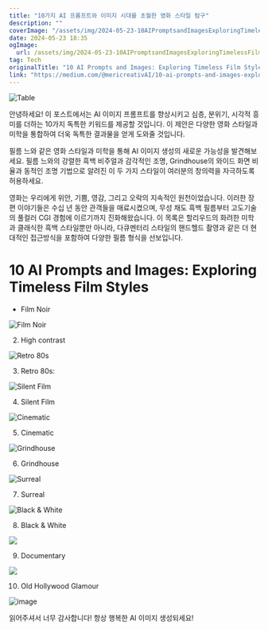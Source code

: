 ```yaml
---
title: "10가지 AI 프롬프트와 이미지 시대를 초월한 영화 스타일 탐구"
description: ""
coverImage: "/assets/img/2024-05-23-10AIPromptsandImagesExploringTimelessFilmStyles_0.png"
date: 2024-05-23 18:35
ogImage:
  url: /assets/img/2024-05-23-10AIPromptsandImagesExploringTimelessFilmStyles_0.png
tag: Tech
originalTitle: "10 AI Prompts and Images: Exploring Timeless Film Styles"
link: "https://medium.com/@mericreativAI/10-ai-prompts-and-images-exploring-timeless-film-styles-f62b32976182"
---
```


![Table](/assets/img/2024-05-23-10AIPromptsandImagesExploringTimelessFilmStyles_0.png)

안녕하세요! 이 포스트에서는 AI 이미지 프롬프트를 향상시키고 심층, 분위기, 시각적 흥미를 더하는 10가지 독특한 키워드를 제공할 것입니다. 이 제안은 다양한 영화 스타일과 미학을 통합하여 더욱 독특한 결과물을 얻게 도와줄 것입니다.

필름 느와 같은 영화 스타일과 미학을 통해 AI 이미지 생성의 새로운 가능성을 발견해보세요. 필름 느와의 강렬한 흑백 비주얼과 감각적인 조명, Grindhouse의 와이드 화면 비율과 동적인 조명 기법으로 알려진 이 두 가지 스타일이 여러분의 창의력을 자극하도록 허용하세요.

영화는 우리에게 위안, 기쁨, 영감, 그리고 오락의 지속적인 원천이었습니다. 이러한 장편 이야기들은 수십 년 동안 관객들을 매료시켰으며, 무성 채도 흑백 필름부터 고도기술의 풀컬러 CGI 경험에 이르기까지 진화해왔습니다. 이 목록은 할리우드의 화려한 미학과 클래식한 흑백 스타일뿐만 아니라, 다큐멘터리 스타일의 핸드헬드 촬영과 같은 더 현대적인 접근방식을 포함하여 다양한 필름 형식을 선보입니다.

<div class="content-ad"></div>

# 10 AI Prompts and Images: Exploring Timeless Film Styles

- Film Noir

![Film Noir](/assets/img/2024-05-23-10AIPromptsandImagesExploringTimelessFilmStyles_1.png)

2. High contrast

<div class="content-ad"></div>

![Retro 80s](/assets/img/2024-05-23-10AIPromptsandImagesExploringTimelessFilmStyles_2.png)

3. Retro 80s:

![Silent Film](/assets/img/2024-05-23-10AIPromptsandImagesExploringTimelessFilmStyles_3.png)

4. Silent Film

<div class="content-ad"></div>

![Cinematic](/assets/img/2024-05-23-10AIPromptsandImagesExploringTimelessFilmStyles_4.png)

5. Cinematic

![Grindhouse](/assets/img/2024-05-23-10AIPromptsandImagesExploringTimelessFilmStyles_5.png)

6. Grindhouse

<div class="content-ad"></div>

![Surreal](/assets/img/2024-05-23-10AIPromptsandImagesExploringTimelessFilmStyles_6.png)

7. Surreal

![Black & White](/assets/img/2024-05-23-10AIPromptsandImagesExploringTimelessFilmStyles_7.png)

8. Black & White

<div class="content-ad"></div>

<img src="/assets/img/2024-05-23-10AIPromptsandImagesExploringTimelessFilmStyles_8.png" />

9. Documentary

<img src="/assets/img/2024-05-23-10AIPromptsandImagesExploringTimelessFilmStyles_9.png" />

10. Old Hollywood Glamour

<div class="content-ad"></div>

![image](/assets/img/2024-05-23-10AIPromptsandImagesExploringTimelessFilmStyles_10.png)

읽어주셔서 너무 감사합니다! 항상 행복한 AI 이미지 생성되세요!
